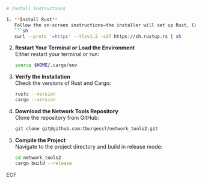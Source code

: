 ```sh
# Install Instructions

1. **Install Rust**  
   Follow the on-screen instructions—the installer will set up Rust, Cargo (Rust’s build tool), and rustup.
   ```sh
   curl --proto '=https' --tlsv1.2 -sSf https://sh.rustup.rs | sh
   ```

2. **Restart Your Terminal or Load the Environment**  
   Either restart your terminal or run:
   ```sh
   source $HOME/.cargo/env
   ```

3. **Verify the Installation**  
   Check the versions of Rust and Cargo:
   ```sh
   rustc --version
   cargo --version
   ```

4. **Download the Network Tools Repository**  
   Clone the repository from GitHub:
   ```sh
   git clone git@github.com:tburgess7/network_tools2.git
   ```

5. **Compile the Project**  
   Navigate to the project directory and build in release mode:
   ```sh
   cd network_tools2
   cargo build --release
   ```
EOF
```
